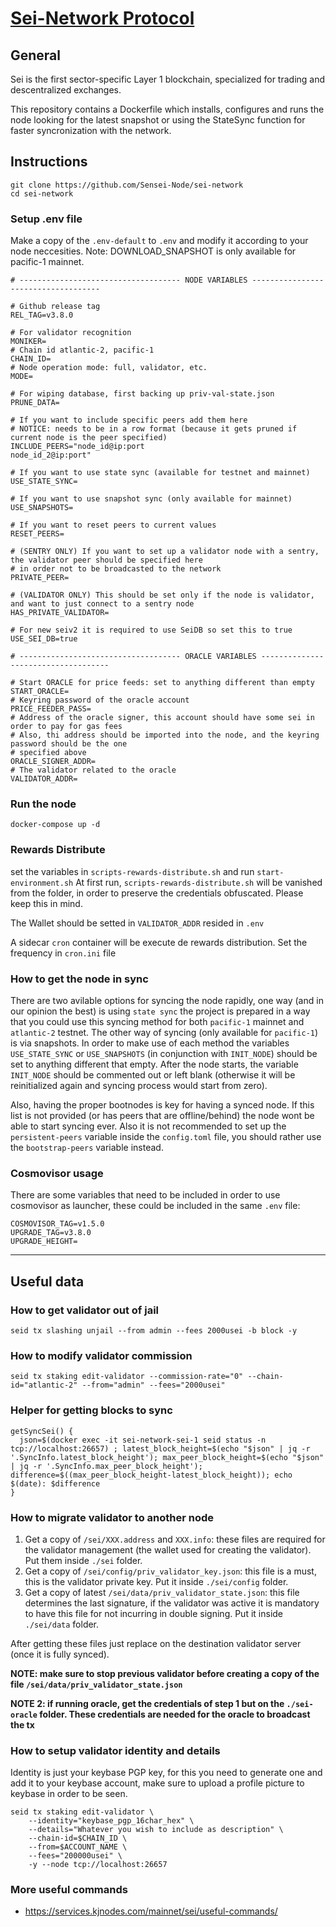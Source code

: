 # [Sei-Network Protocol](https://www.seinetwork.io/)

## General 

Sei is the first sector-specific Layer 1 blockchain, specialized for trading and descentralized exchanges. 

This repository contains a Dockerfile which installs, configures and runs the node looking for the latest snapshot or using the StateSync function for faster syncronization with the network. 


## Instructions

```
git clone https://github.com/Sensei-Node/sei-network
cd sei-network
``` 

### Setup .env file

Make a copy of the `.env-default` to `.env` and modify it according to your node neccesities. Note: DOWNLOAD_SNAPSHOT is only available for pacific-1 mainnet.

```
# ------------------------------------ NODE VARIABLES ------------------------------------

# Github release tag
REL_TAG=v3.8.0

# For validator recognition
MONIKER=
# Chain id atlantic-2, pacific-1
CHAIN_ID=
# Node operation mode: full, validator, etc.
MODE=

# For wiping database, first backing up priv-val-state.json
PRUNE_DATA=

# If you want to include specific peers add them here
# NOTICE: needs to be in a row format (because it gets pruned if current node is the peer specified)
INCLUDE_PEERS="node_id@ip:port
node_id_2@ip:port"

# If you want to use state sync (available for testnet and mainnet)
USE_STATE_SYNC=

# If you want to use snapshot sync (only available for mainnet)
USE_SNAPSHOTS=

# If you want to reset peers to current values
RESET_PEERS=

# (SENTRY ONLY) If you want to set up a validator node with a sentry, the validator peer should be specified here
# in order not to be broadcasted to the network
PRIVATE_PEER=

# (VALIDATOR ONLY) This should be set only if the node is validator, and want to just connect to a sentry node
HAS_PRIVATE_VALIDATOR=

# For new seiv2 it is required to use SeiDB so set this to true
USE_SEI_DB=true

# ------------------------------------ ORACLE VARIABLES ------------------------------------

# Start ORACLE for price feeds: set to anything different than empty
START_ORACLE=
# Keyring password of the oracle account
PRICE_FEEDER_PASS=
# Address of the oracle signer, this account should have some sei in order to pay for gas fees
# Also, thi address should be imported into the node, and the keyring password should be the one 
# specified above
ORACLE_SIGNER_ADDR=
# The validator related to the oracle
VALIDATOR_ADDR=
```

### Run the node

```
docker-compose up -d
``` 

### Rewards Distribute

set the variables in `scripts-rewards-distribute.sh` and run `start-environment.sh`
At first run, `scripts-rewards-distribute.sh` will be vanished from the folder, in order to preserve the credentials obfuscated. Please keep this in mind.

The Wallet should be setted in `VALIDATOR_ADDR` resided in `.env`

A sidecar `cron` container will be execute de rewards distribution. Set the frequency in ` cron.ini ` file


### How to get the node in sync

There are two avilable options for syncing the node rapidly, one way (and in our opinion the best) is using `state sync` the project is prepared in a way that you could use this syncing method for both `pacific-1` mainnet and `atlantic-2` testnet.
The other way of syncing (only available for `pacific-1`) is via snapshots. In order to make use of each method the variables `USE_STATE_SYNC` or `USE_SNAPSHOTS` (in conjunction with `INIT_NODE`) should be set to anything different that empty.
After the node starts, the variable `INIT_NODE` should be commented out or left blank (otherwise it will be reinitialized again and syncing process would start from zero).

Also, having the proper bootnodes is key for having a synced node. If this list is not provided (or has peers that are offline/behind) the node wont be able to start syncing ever. Also it is not recommended to set up the `persistent-peers` variable inside the `config.toml` file, you should rather use the `bootstrap-peers` variable instead.

### Cosmovisor usage

There are some variables that need to be included in order to use cosmovisor as launcher, these could be included in the same `.env` file:

```
COSMOVISOR_TAG=v1.5.0
UPGRADE_TAG=v3.8.0
UPGRADE_HEIGHT=
```

---

## Useful data

### How to get validator out of jail

`seid tx slashing unjail --from admin --fees 2000usei -b block -y`

### How to modify validator commission

`seid tx staking edit-validator --commission-rate="0" --chain-id="atlantic-2" --from="admin" --fees="2000usei"`

### Helper for getting blocks to sync

```
getSyncSei() {
  json=$(docker exec -it sei-network-sei-1 seid status -n tcp://localhost:26657) ; latest_block_height=$(echo "$json" | jq -r '.SyncInfo.latest_block_height'); max_peer_block_height=$(echo "$json" | jq -r '.SyncInfo.max_peer_block_height'); difference=$((max_peer_block_height-latest_block_height)); echo $(date): $difference
}
```

### How to migrate validator to another node

1. Get a copy of `/sei/XXX.address` and `XXX.info`: these files are required for the validator management (the wallet used for creating the validator). Put them inside `./sei` folder.
2. Get a copy of `/sei/config/priv_validator_key.json`: this file is a must, this is the validator private key. Put it inside `./sei/config` folder.
3. Get a copy of latest `/sei/data/priv_validator_state.json`: this file determines the last signature, if the validator was active it is mandatory to have this file for not incurring in double signing. Put it inside `./sei/data` folder.

After getting these files just replace on the destination validator server (once it is fully synced). 

**NOTE: make sure to stop previous validator before creating a copy of the file `/sei/data/priv_validator_state.json`**

**NOTE 2: if running oracle, get the credentials of step 1 but on the `./sei-oracle` folder. These credentials are needed for the oracle to broadcast the tx**

### How to setup validator identity and details

Identity is just your keybase PGP key, for this you need to generate one and add it to your keybase account, make sure to upload a profile picture to keybase in order to be seen.

```
seid tx staking edit-validator \
    --identity="keybase_pgp_16char_hex" \
    --details="Whatever you wish to include as description" \
    --chain-id=$CHAIN_ID \
    --from=$ACCOUNT_NAME \
    --fees="200000usei" \
    -y --node tcp://localhost:26657
```

### More useful commands

- https://services.kjnodes.com/mainnet/sei/useful-commands/
